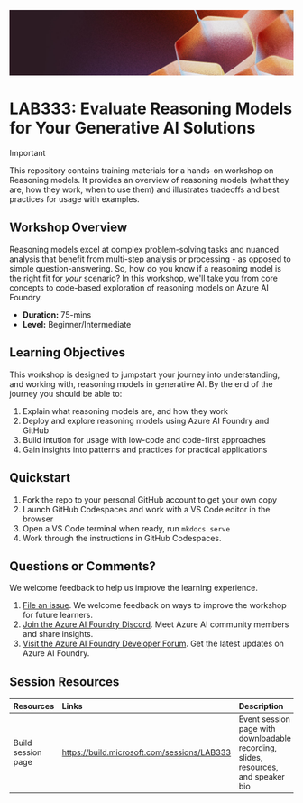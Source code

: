 <p align="center">
<img src="img/banner.jpg" alt="decorative banner" width="1200"/>
</p>

# LAB333: Evaluate Reasoning Models for Your Generative AI Solutions

> [!IMPORTANT]  
> This repository contains training materials for a hands-on workshop on Reasoning models. It provides an overview of reasoning models (what they are, how they work, when to use them) and illustrates tradeoffs and best practices for usage with examples.

## Workshop Overview

Reasoning models excel at complex problem-solving tasks and nuanced analysis that benefit from multi-step analysis or processing - as opposed to simple question-answering. So, how do you know if a reasoning model is the right fit for _your_ scenario? In this workshop, we'll take you from core concepts to code-based exploration of reasoning models on Azure AI Foundry.

- **Duration:** 75-mins
- **Level:** Beginner/Intermediate

## Learning Objectives

This workshop is designed to jumpstart your journey into understanding, and working with, reasoning models in generative AI. By the end of the journey you should be able to:

1. Explain what reasoning models are, and how they work
1. Deploy and explore reasoning models using Azure AI Foundry and GitHub
1. Build intution for usage with low-code and code-first approaches
1. Gain insights into patterns and practices for practical applications

## Quickstart 

1. Fork the repo to your personal GitHub account to get your own copy
1. Launch GitHub Codespaces and work with a VS Code editor in the browser
1. Open a VS Code terminal when ready, run ```mkdocs serve```
1. Work through the instructions in GitHub Codespaces.

## Questions or Comments?

We welcome feedback to help us improve the learning experience. 

1. [File an issue](https://github.com/microsoft/BUILD25-LAB333/issues/new). We welcome feedback on ways to improve the workshop for future learners.
1. [Join the Azure AI Foundry Discord](https://aka.ms/azureaifoundry/discord). Meet Azure AI community members and share insights.
1. [Visit the Azure AI Foundry Developer Forum](https://aka.ms/azureaifoundry/forum). Get the latest updates on Azure AI Foundry.

## Session Resources 

| Resources          | Links                             | Description        |
|:-------------------|:----------------------------------|:-------------------|
| Build session page | https://build.microsoft.com/sessions/LAB333 | Event session page with downloadable recording, slides, resources, and speaker bio |
